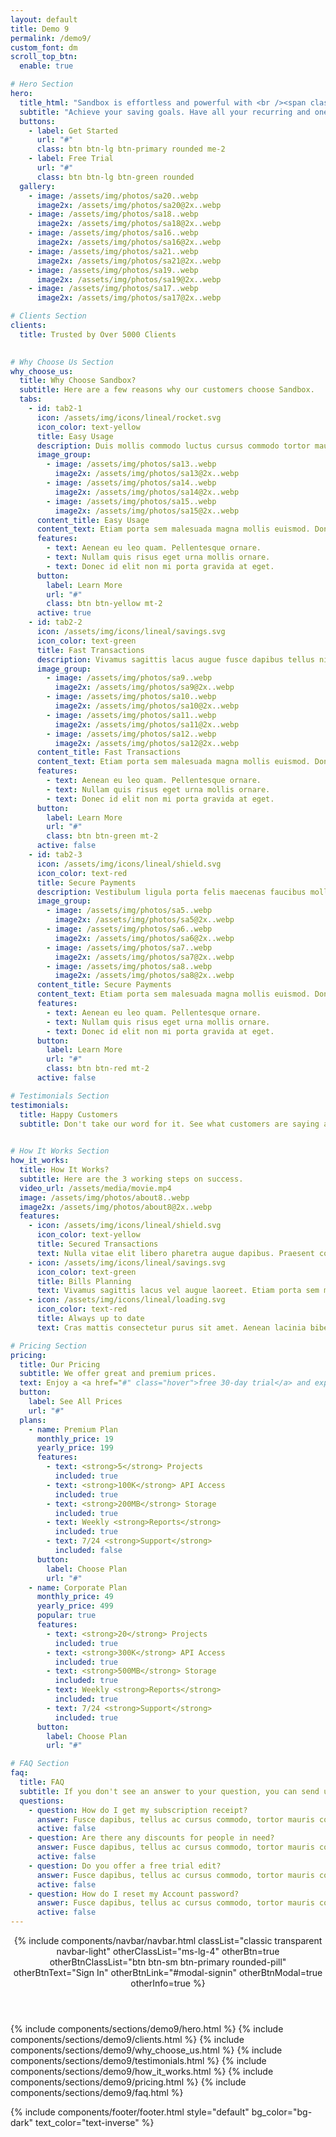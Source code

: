 ```yaml
---
layout: default
title: Demo 9
permalink: /demo9/
custom_font: dm
scroll_top_btn:
  enable: true 

# Hero Section
hero:
  title_html: "Sandbox is effortless and powerful with <br /><span class=\"typer text-primary text-nowrap\" data-delay=\"100\" data-words=\"easy usage,fast transactions,secure payments\"></span><span class=\"cursor text-primary\" data-owner=\"typer\"></span>"
  subtitle: "Achieve your saving goals. Have all your recurring and one time expenses and incomes in one place."
  buttons:
    - label: Get Started
      url: "#"
      class: btn btn-lg btn-primary rounded me-2
    - label: Free Trial
      url: "#"
      class: btn btn-lg btn-green rounded
  gallery:
    - image: /assets/img/photos/sa20..webp
      image2x: /assets/img/photos/sa20@2x..webp
    - image: /assets/img/photos/sa18..webp
      image2x: /assets/img/photos/sa18@2x..webp
    - image: /assets/img/photos/sa16..webp
      image2x: /assets/img/photos/sa16@2x..webp
    - image: /assets/img/photos/sa21..webp
      image2x: /assets/img/photos/sa21@2x..webp
    - image: /assets/img/photos/sa19..webp
      image2x: /assets/img/photos/sa19@2x..webp
    - image: /assets/img/photos/sa17..webp
      image2x: /assets/img/photos/sa17@2x..webp

# Clients Section
clients:
  title: Trusted by Over 5000 Clients
  

# Why Choose Us Section
why_choose_us:
  title: Why Choose Sandbox?
  subtitle: Here are a few reasons why our customers choose Sandbox.
  tabs:
    - id: tab2-1
      icon: /assets/img/icons/lineal/rocket.svg
      icon_color: text-yellow
      title: Easy Usage
      description: Duis mollis commodo luctus cursus commodo tortor mauris.
      image_group:
        - image: /assets/img/photos/sa13..webp
          image2x: /assets/img/photos/sa13@2x..webp
        - image: /assets/img/photos/sa14..webp
          image2x: /assets/img/photos/sa14@2x..webp
        - image: /assets/img/photos/sa15..webp
          image2x: /assets/img/photos/sa15@2x..webp
      content_title: Easy Usage
      content_text: Etiam porta sem malesuada magna mollis euismod. Donec ullamcorper nulla non metus auctor fringilla. Morbi leo risus, porta ac consectetur ac, vestibulum at eros. Fusce dapibus, tellus ac cursus commodo, tortor mauris condimentum nibh, ut fermentum massa justo sit amet risus. Nullam quis risus eget urna.
      features:
        - text: Aenean eu leo quam. Pellentesque ornare.
        - text: Nullam quis risus eget urna mollis ornare.
        - text: Donec id elit non mi porta gravida at eget.
      button: 
        label: Learn More
        url: "#"
        class: btn btn-yellow mt-2
      active: true
    - id: tab2-2
      icon: /assets/img/icons/lineal/savings.svg
      icon_color: text-green
      title: Fast Transactions
      description: Vivamus sagittis lacus augue fusce dapibus tellus nibh.
      image_group:
        - image: /assets/img/photos/sa9..webp
          image2x: /assets/img/photos/sa9@2x..webp
        - image: /assets/img/photos/sa10..webp
          image2x: /assets/img/photos/sa10@2x..webp
        - image: /assets/img/photos/sa11..webp
          image2x: /assets/img/photos/sa11@2x..webp
        - image: /assets/img/photos/sa12..webp
          image2x: /assets/img/photos/sa12@2x..webp
      content_title: Fast Transactions
      content_text: Etiam porta sem malesuada magna mollis euismod. Donec ullamcorper nulla non metus auctor fringilla. Morbi leo risus, porta ac consectetur ac, vestibulum at eros. Fusce dapibus, tellus ac cursus commodo, tortor mauris condimentum nibh, ut fermentum massa justo sit amet risus. Nullam quis risus eget urna.
      features:
        - text: Aenean eu leo quam. Pellentesque ornare.
        - text: Nullam quis risus eget urna mollis ornare.
        - text: Donec id elit non mi porta gravida at eget.
      button: 
        label: Learn More
        url: "#"
        class: btn btn-green mt-2
      active: false
    - id: tab2-3
      icon: /assets/img/icons/lineal/shield.svg
      icon_color: text-red
      title: Secure Payments
      description: Vestibulum ligula porta felis maecenas faucibus mollis.
      image_group:
        - image: /assets/img/photos/sa5..webp
          image2x: /assets/img/photos/sa5@2x..webp
        - image: /assets/img/photos/sa6..webp
          image2x: /assets/img/photos/sa6@2x..webp
        - image: /assets/img/photos/sa7..webp
          image2x: /assets/img/photos/sa7@2x..webp
        - image: /assets/img/photos/sa8..webp
          image2x: /assets/img/photos/sa8@2x..webp
      content_title: Secure Payments
      content_text: Etiam porta sem malesuada magna mollis euismod. Donec ullamcorper nulla non metus auctor fringilla. Morbi leo risus, porta ac consectetur ac, vestibulum at eros. Fusce dapibus, tellus ac cursus commodo, tortor mauris condimentum nibh, ut fermentum massa justo sit amet risus. Nullam quis risus eget urna.
      features:
        - text: Aenean eu leo quam. Pellentesque ornare.
        - text: Nullam quis risus eget urna mollis ornare.
        - text: Donec id elit non mi porta gravida at eget.
      button: 
        label: Learn More
        url: "#"
        class: btn btn-red mt-2
      active: false

# Testimonials Section
testimonials:
  title: Happy Customers
  subtitle: Don't take our word for it. See what customers are saying about us.
  

# How It Works Section
how_it_works:
  title: How It Works?
  subtitle: Here are the 3 working steps on success.
  video_url: /assets/media/movie.mp4
  image: /assets/img/photos/about8..webp
  image2x: /assets/img/photos/about8@2x..webp
  features:
    - icon: /assets/img/icons/lineal/shield.svg
      icon_color: text-yellow
      title: Secured Transactions
      text: Nulla vitae elit libero pharetra augue dapibus. Praesent commodo cursus.
    - icon: /assets/img/icons/lineal/savings.svg
      icon_color: text-green
      title: Bills Planning
      text: Vivamus sagittis lacus vel augue laoreet. Etiam porta sem malesuada magna.
    - icon: /assets/img/icons/lineal/loading.svg
      icon_color: text-red
      title: Always up to date
      text: Cras mattis consectetur purus sit amet. Aenean lacinia bibendum nulla sed.

# Pricing Section
pricing:
  title: Our Pricing
  subtitle: We offer great and premium prices.
  text: Enjoy a <a href="#" class="hover">free 30-day trial</a> and experience the full service. No credit card required!
  button:
    label: See All Prices
    url: "#"
  plans:
    - name: Premium Plan
      monthly_price: 19
      yearly_price: 199
      features:
        - text: <strong>5</strong> Projects
          included: true
        - text: <strong>100K</strong> API Access
          included: true
        - text: <strong>200MB</strong> Storage
          included: true
        - text: Weekly <strong>Reports</strong>
          included: true
        - text: 7/24 <strong>Support</strong>
          included: false
      button:
        label: Choose Plan
        url: "#"
    - name: Corporate Plan
      monthly_price: 49
      yearly_price: 499
      popular: true
      features:
        - text: <strong>20</strong> Projects
          included: true
        - text: <strong>300K</strong> API Access
          included: true
        - text: <strong>500MB</strong> Storage
          included: true
        - text: Weekly <strong>Reports</strong>
          included: true
        - text: 7/24 <strong>Support</strong>
          included: true
      button:
        label: Choose Plan
        url: "#"

# FAQ Section
faq:
  title: FAQ
  subtitle: If you don't see an answer to your question, you can send us an email from our contact form.
  questions:
    - question: How do I get my subscription receipt?
      answer: Fusce dapibus, tellus ac cursus commodo, tortor mauris condimentum nibh, ut fermentum massa justo sit amet risus. Cras mattis consectetur purus sit amet fermentum. Praesent commodo cursus magna, vel scelerisque nisl consectetur et. Cum sociis natoque penatibus et magnis dis parturient montes, nascetur ridiculus mus. Donec sed odio dui. Cras justo odio, dapibus ac facilisis.
      active: false
    - question: Are there any discounts for people in need?
      answer: Fusce dapibus, tellus ac cursus commodo, tortor mauris condimentum nibh, ut fermentum massa justo sit amet risus. Cras mattis consectetur purus sit amet fermentum. Praesent commodo cursus magna, vel scelerisque nisl consectetur et. Cum sociis natoque penatibus et magnis dis parturient montes, nascetur ridiculus mus. Donec sed odio dui. Cras justo odio, dapibus ac facilisis.
      active: false
    - question: Do you offer a free trial edit?
      answer: Fusce dapibus, tellus ac cursus commodo, tortor mauris condimentum nibh, ut fermentum massa justo sit amet risus. Cras mattis consectetur purus sit amet fermentum. Praesent commodo cursus magna, vel scelerisque nisl consectetur et. Cum sociis natoque penatibus et magnis dis parturient montes, nascetur ridiculus mus. Donec sed odio dui. Cras justo odio, dapibus ac facilisis.
      active: false
    - question: How do I reset my Account password?
      answer: Fusce dapibus, tellus ac cursus commodo, tortor mauris condimentum nibh, ut fermentum massa justo sit amet risus. Cras mattis consectetur purus sit amet fermentum. Praesent commodo cursus magna, vel scelerisque nisl consectetur et. Cum sociis natoque penatibus et magnis dis parturient montes, nascetur ridiculus mus. Donec sed odio dui. Cras justo odio, dapibus ac facilisis.
      active: false
---
```

<div class="content-wrapper">
<header class="wrapper bg-soft-primary">
<!-- HEADER -->
{% include components/navbar/navbar.html 
    classList="classic transparent navbar-light"
    otherClassList="ms-lg-4"
    otherBtn=true
    otherBtnClassList="btn btn-sm btn-primary rounded-pill"
    otherBtnText="Sign In"
    otherBtnLink="#modal-signin"
    otherBtnModal=true
    otherInfo=true
%}
</header>
<!-- /header -->

{% include components/sections/demo9/hero.html %}
{% include components/sections/demo9/clients.html %}
{% include components/sections/demo9/why_choose_us.html %}
{% include components/sections/demo9/testimonials.html %}
{% include components/sections/demo9/how_it_works.html %}
{% include components/sections/demo9/pricing.html %}
{% include components/sections/demo9/faq.html %}

{% include components/footer/footer.html 
  style="default"
  bg_color="bg-dark"
  text_color="text-inverse" 
%}
</div>
